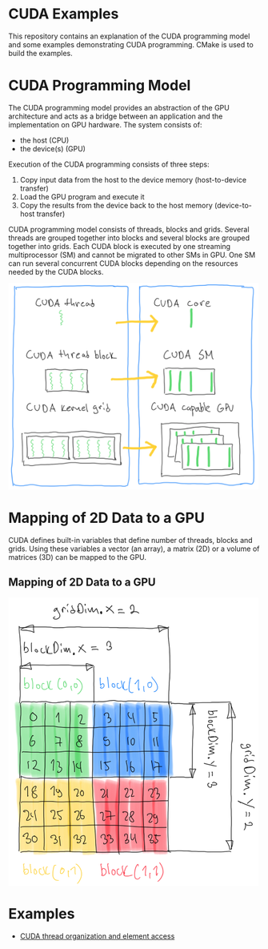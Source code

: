 # CUDA Examples

This repository contains an explanation of the CUDA programming model and some examples demonstrating CUDA programming.
CMake is used to build the examples.

# CUDA Programming Model

The CUDA programming model provides an abstraction of the GPU architecture and acts as a bridge between an application
and the implementation on GPU hardware. The system consists of:

* the host (CPU)
* the device(s) (GPU)

Execution of the CUDA programming consists of three steps:
1. Copy input data from the host to the device memory (host-to-device transfer)
2. Load the GPU program and execute it
3. Copy the results from the device back to the host memory (device-to-host transfer)

CUDA programming model consists of threads, blocks and grids. Several threads are grouped together into blocks and
several blocks are grouped together into grids. Each CUDA block is executed by one streaming multiprocessor (SM)
and cannot be migrated to other SMs in GPU. One SM can run several concurrent CUDA blocks depending on the resources needed
by the CUDA blocks.

<img src="./images/cuda_blocks_and_grids.png" width="500" align="middle">

# Mapping of 2D Data to a GPU

CUDA defines built-in variables that define number of threads, blocks and grids. Using these variables a vector (an array), a matrix (2D) or
a volume of matrices (3D) can be mapped to the GPU.

## Mapping of 2D Data to a GPU 

<img src="./images/cuda_2d_element_access.png" width="500" align="middle">

# Examples

* [CUDA thread organization and element access](./cuda_thread_organization/README.md)

